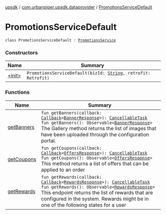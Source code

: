 [upsdk](../../index.md) / [com.urbanpiper.upsdk.dataprovider](../index.md) / [PromotionsServiceDefault](./index.md)

# PromotionsServiceDefault

`class PromotionsServiceDefault : `[`PromotionsService`](../-promotions-service/index.md)

### Constructors

| Name | Summary |
|---|---|
| [&lt;init&gt;](-init-.md) | `PromotionsServiceDefault(bizId: `[`String`](https://kotlinlang.org/api/latest/jvm/stdlib/kotlin/-string/index.html)`, retrofit: Retrofit)` |

### Functions

| Name | Summary |
|---|---|
| [getBanners](get-banners.md) | `fun getBanners(callback: `[`Callback`](../-callback/index.md)`<`[`BannerResponse`](../../com.urbanpiper.upsdk.model.networkresponse/-banner-response/index.md)`>): `[`CancellableTask`](../-cancellable-task/index.md)<br>`fun getBanners(): Observable<`[`BannerResponse`](../../com.urbanpiper.upsdk.model.networkresponse/-banner-response/index.md)`>`<br>The Gallery method returns the list of images that have been uploaded through the configuration portal. |
| [getCoupons](get-coupons.md) | `fun getCoupons(callback: `[`Callback`](../-callback/index.md)`<`[`OffersResponse`](../../com.urbanpiper.upsdk.model.networkresponse/-offers-response/index.md)`>): `[`CancellableTask`](../-cancellable-task/index.md)<br>`fun getCoupons(): Observable<`[`OffersResponse`](../../com.urbanpiper.upsdk.model.networkresponse/-offers-response/index.md)`>`<br>This method returns a list of offers that can be applied to an order |
| [getRewards](get-rewards.md) | `fun getRewards(callback: `[`Callback`](../-callback/index.md)`<`[`RewardsResponse`](../../com.urbanpiper.upsdk.model.networkresponse/-rewards-response/index.md)`>): `[`CancellableTask`](../-cancellable-task/index.md)<br>`fun getRewards(): Observable<`[`RewardsResponse`](../../com.urbanpiper.upsdk.model.networkresponse/-rewards-response/index.md)`>`<br>This endpoint returns the list of rewards that are configured in the system. Rewards might be in one of the following states for a user |
